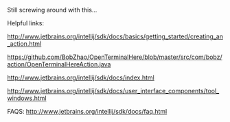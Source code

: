 
Still screwing around with this...

Helpful links: 

http://www.jetbrains.org/intellij/sdk/docs/basics/getting_started/creating_an_action.html

https://github.com/BobZhao/OpenTerminalHere/blob/master/src/com/bobz/action/OpenTerminalHereAction.java


http://www.jetbrains.org/intellij/sdk/docs/index.html

http://www.jetbrains.org/intellij/sdk/docs/user_interface_components/tool_windows.html



FAQS:
http://www.jetbrains.org/intellij/sdk/docs/faq.html
